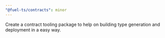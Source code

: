```yaml
---
"@fuel-ts/contracts": minor
---
```


Create a contract tooling package to help on building type generation and deployment in a easy way.
